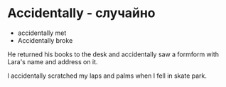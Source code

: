 # Accidentally - случайно




- accidentally met
- Accidentally broke

He returned his books to the desk and accidentally saw a formform with Lara's name and address on it.

I accidentally scratched my laps and palms when I fell in skate park.